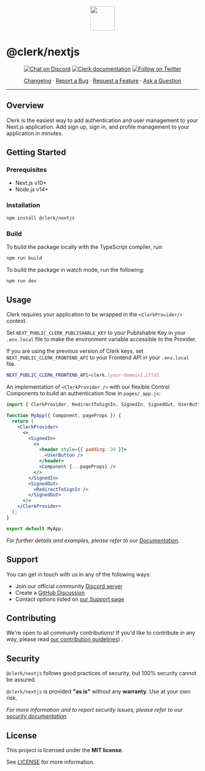 <p align="center">
  <a href="https://clerk.com?utm_source=github&utm_medium=clerk_nextjs" target="_blank" rel="noopener noreferrer">
    <picture>
      <source media="(prefers-color-scheme: dark)" srcset="https://images.clerk.com/static/logo-dark-mode-400x400.png">
      <img src="https://images.clerk.com/static/logo-light-mode-400x400.png" height="64">
    </picture>
  </a>
  <br />
</p>

# @clerk/nextjs

<div align="center">

[![Chat on Discord](https://img.shields.io/discord/856971667393609759.svg?logo=discord)](https://clerk.com/discord)
[![Clerk documentation](https://img.shields.io/badge/documentation-clerk-green.svg)](https://clerk.com/docs?utm_source=github&utm_medium=clerk_nextjs)
[![Follow on Twitter](https://img.shields.io/twitter/follow/ClerkDev?style=social)](https://twitter.com/intent/follow?screen_name=ClerkDev)

[Changelog](https://github.com/clerkinc/javascript/blob/main/packages/nextjs/CHANGELOG.md)
·
[Report a Bug](https://github.com/clerkinc/javascript/issues/new?assignees=&labels=needs-triage&projects=&template=BUG_REPORT.yml)
·
[Request a Feature](https://github.com/clerkinc/javascript/issues/new?assignees=&labels=feature-request&projects=&template=FEATURE_REQUEST.yml)
·
[Ask a Question](https://github.com/clerkinc/javascript/discussions)

</div>

---

## Overview

Clerk is the easiest way to add authentication and user management to your Next.js application. Add sign up, sign in,
and profile management to your application in minutes.

## Getting Started

### Prerequisites

- Next.js v10+
- Node.js v14+

### Installation

```sh
npm install @clerk/nextjs
```

### Build

To build the package locally with the TypeScript compiler, run:

```sh
npm run build
```

To build the package in watch mode, run the following:

```sh
npm run dev
```

## Usage

Clerk requires your application to be wrapped in the `<ClerkProvider/>` context.

Set `NEXT_PUBLIC_CLERK_PUBLISHABLE_KEY` to your Publishable Key in your `.env.local` file to make the environment
variable accessible to the Provider.

If you are using the previous version of Clerk keys, set `NEXT_PUBLIC_CLERK_FRONTEND_API` to your Frontend API in
your `.env.local` file.

```sh
NEXT_PUBLIC_CLERK_FRONTEND_API=clerk.[your-domain].[tld]
```

An implementation of `<ClerkProvider />` with our flexible Control Components to build an authentication flow
in `pages/_app.js`:

```jsx
import { ClerkProvider, RedirectToSignIn, SignedIn, SignedOut, UserButton } from '@clerk/nextjs';

function MyApp({ Component, pageProps }) {
  return (
    <ClerkProvider>
      <>
        <SignedIn>
          <>
            <header style={{ padding: 20 }}>
              <UserButton />
            </header>
            <Component {...pageProps} />
          </>
        </SignedIn>
        <SignedOut>
          <RedirectToSignIn />
        </SignedOut>
      </>
    </ClerkProvider>
  );
}

export default MyApp;
```

_For further details and examples, please refer to
our [Documentation](https://clerk.com/docs?utm_source=github&utm_medium=clerk_nextjs)._

## Support

You can get in touch with us in any of the following ways:

- Join our official community [Discord server](https://clerk.com/discord)
- Create a [GitHub Discussion](https://github.com/clerkinc/javascript/discussions)
- Contact options listed on [our Support page](https://clerk.com/support?utm_source=github&utm_medium=clerk_nextjs)

## Contributing

We're open to all community contributions! If you'd like to contribute in any way, please
read [our contribution guidelines](https://github.com/clerkinc/javascript/blob/main/docs/CONTRIBUTING.md))
.

## Security

`@clerk/nextjs` follows good practices of security, but 100% security cannot be assured.

`@clerk/nextjs` is provided **"as is"** without any **warranty**. Use at your own risk.

_For more information and to report security issues, please refer to
our [security documentation](https://github.com/clerkinc/javascript/blob/main/docs/SECURITY.md)._

## License

This project is licensed under the **MIT license**.

See [LICENSE](https://github.com/clerkinc/javascript/blob/main/packages/nextjs/LICENSE) for more information.

